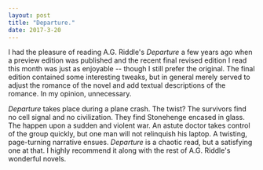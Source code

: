 ```yaml
---
layout: post
title: "Departure."
date: 2017-3-20
---
```


I had the pleasure of reading A.G. Riddle's *Departure* a few years ago when a preview edition was published and the recent final revised edition I read this month was just as enjoyable -- though I still prefer the original. The final edition contained some interesting tweaks, but in general merely served to adjust the romance of the novel and add textual descriptions of the romance. In my opinion, unnecessary.

*Departure* takes place during a plane crash. The twist? The survivors find no cell signal and no civilization. They find Stonehenge encased in glass. The happen upon a sudden and violent war. An astute doctor takes control of the group quickly, but one man will not relinquish his laptop. A twisting, page-turning narrative ensues. *Departure* is a chaotic read, but a satisfying one at that. I highly recommend it along with the rest of A.G. Riddle's wonderful novels.

